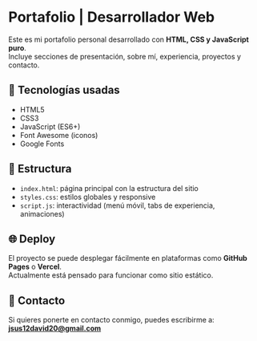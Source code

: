# Portafolio | Desarrollador Web

Este es mi portafolio personal desarrollado con **HTML, CSS y JavaScript puro**.  
Incluye secciones de presentación, sobre mí, experiencia, proyectos y contacto.  

## 🚀 Tecnologías usadas
- HTML5
- CSS3
- JavaScript (ES6+)
- Font Awesome (iconos)
- Google Fonts

## 📂 Estructura
- `index.html`: página principal con la estructura del sitio
- `styles.css`: estilos globales y responsive
- `script.js`: interactividad (menú móvil, tabs de experiencia, animaciones)

## 🌐 Deploy
El proyecto se puede desplegar fácilmente en plataformas como **GitHub Pages** o **Vercel**.  
Actualmente está pensado para funcionar como sitio estático.


## 📧 Contacto
Si quieres ponerte en contacto conmigo, puedes escribirme a:  
**jsus12david20@gmail.com**
